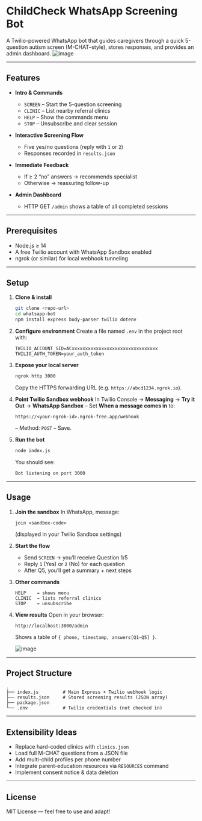 # ChildCheck WhatsApp Screening Bot

A Twilio-powered WhatsApp bot that guides caregivers through a quick 5-question autism screen (M-CHAT–style), stores responses, and provides an admin dashboard.
![image](https://github.com/user-attachments/assets/b1d72822-eeb2-4f63-a951-4a966249efcf)

---

## Features

* **Intro & Commands**

  * `SCREEN` – Start the 5-question screening
  * `CLINIC` – List nearby referral clinics
  * `HELP` – Show the commands menu
  * `STOP` – Unsubscribe and clear session

* **Interactive Screening Flow**

  * Five yes/no questions (reply with `1` or `2`)
  * Responses recorded in `results.json`

* **Immediate Feedback**

  * If ≥ 2 “no” answers → recommends specialist
  * Otherwise → reassuring follow-up

* **Admin Dashboard**

  * HTTP GET `/admin` shows a table of all completed sessions

---

## Prerequisites

* Node.js ≥ 14
* A free Twilio account with WhatsApp Sandbox enabled
* ngrok (or similar) for local webhook tunneling

---

## Setup

1. **Clone & install**

   ```bash
   git clone <repo-url>
   cd whatsapp-bot
   npm install express body-parser twilio dotenv
   ```

2. **Configure environment**
   Create a file named `.env` in the project root with:

   ```env
   TWILIO_ACCOUNT_SID=ACxxxxxxxxxxxxxxxxxxxxxxxxxxxxxxxx
   TWILIO_AUTH_TOKEN=your_auth_token
   ```

3. **Expose your local server**

   ```bash
   ngrok http 3000
   ```

   Copy the HTTPS forwarding URL (e.g. `https://abcd1234.ngrok.io`).

4. **Point Twilio Sandbox webhook**
   In Twilio Console → **Messaging** → **Try it Out** → **WhatsApp Sandbox**
   – Set **When a message comes in** to:

   ```
   https://<your-ngrok-id>.ngrok-free.app/webhook
   ```

   – Method: `POST`
   – Save.

5. **Run the bot**

   ```bash
   node index.js
   ```

   You should see:

   ```
   Bot listening on port 3000
   ```

---

## Usage

1. **Join the sandbox**
   In WhatsApp, message:

   ```
   join <sandbox-code>
   ```

   (displayed in your Twilio Sandbox settings)

2. **Start the flow**

   * Send `SCREEN` → you’ll receive Question 1/5
   * Reply `1` (Yes) or `2` (No) for each question
   * After Q5, you’ll get a summary + next steps

3. **Other commands**

   ```
   HELP    → shows menu
   CLINIC  → lists referral clinics
   STOP    → unsubscribe
   ```

4. **View results**
   Open in your browser:

   ```
   http://localhost:3000/admin
   ```

   Shows a table of `{ phone, timestamp, answers[Q1–Q5] }`.

   ![image](https://github.com/user-attachments/assets/9db1651c-57d2-45b5-a3d6-cd5211512204)

---

## Project Structure

```
.
├── index.js         # Main Express + Twilio webhook logic
├── results.json     # Stored screening results (JSON array)
├── package.json
└── .env             # Twilio credentials (not checked in)
```

---

## Extensibility Ideas

* Replace hard-coded clinics with `clinics.json`
* Load full M-CHAT questions from a JSON file
* Add multi-child profiles per phone number
* Integrate parent-education resources via `RESOURCES` command
* Implement consent notice & data deletion

---

## License

MIT License — feel free to use and adapt!
